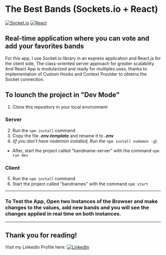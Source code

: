 # The Best Bands (Sockets.io + React) 
[![Socket.io](https://img.shields.io/badge/Socket.io-010101?style=for-the-badge&logo=socketdotio&logoColor=white&labelColor=101010)]()
[![React](https://img.shields.io/badge/-React.Js-61DAFB?logo=react&logoColor=white&style=for-the-badge&labelColor=101010)]()

## Real-time application where you can vote and add your favorites bands

For this app, I use Socket.io library in an express application and React.js for the client side,
The class-oriented server approach for greater scalability. And React App is modularized and ready for multiples uses, thanks to implementation of Custom Hooks and Context Provider to obteins the Socket connection.


## To lounch the project in "Dev Mode" 

1.  Clone this repository in your local environment

### Server
2.  Run the ```npm install``` command
3.  Copy the file **_.env.template_** and rename it to **_.env_**
3.  (_If you don't have nodemon installed, Run the_ ```npm install nodemon -g```). 
* After, start the  project called "bandname-server" with the command ```npm run dev```

### Client
5. Run the ```npm install``` command 
6. Start the project called "bandnames"  with the command ```npm start```
<hr />

### To Test the App, Open two Instances of the Browser and make changes to the values, add new bands and you will see the changes applied in real time on both instances.

<hr />

## Thank you for reading!

Visit my LinkedIn Profile here: 
[![LinkedIn](https://img.shields.io/badge/LinkedIn-0A66C2?logo=LinkedIn&logoColor=white&labelColor=101010)](https://linkedin.com/in/tatoclemente/)

